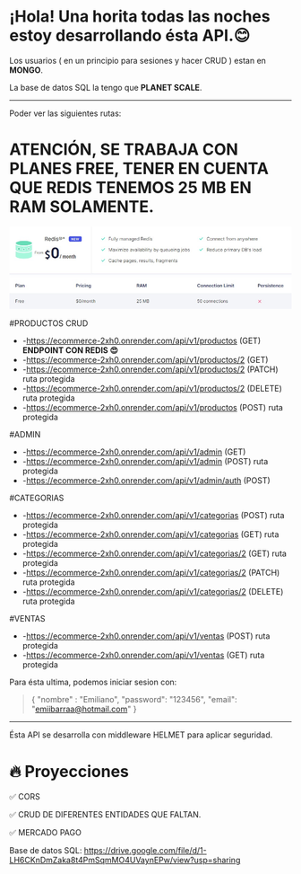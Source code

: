 # **¡Hola!** Una horita todas las noches estoy desarrollando ésta API.😊

Los usuarios ( en un principio para sesiones y hacer CRUD ) estan en **MONGO**. 

La base de datos SQL la tengo que **PLANET SCALE**.

- - - 
Poder ver las siguientes rutas:
 
 # ATENCIÓN, SE TRABAJA CON PLANES FREE, TENER EN CUENTA QUE REDIS TENEMOS 25 MB EN RAM SOLAMENTE.
 ![Image text](https://github.com/emiibarra6/ecommerce/blob/main/assetsReadme/redisPlan.jpg)

 #PRODUCTOS CRUD
- -https://ecommerce-2xh0.onrender.com/api/v1/productos (GET) **ENDPOINT CON REDIS 😍**
- -https://ecommerce-2xh0.onrender.com/api/v1/productos/2 (GET)
- -https://ecommerce-2xh0.onrender.com/api/v1/productos/2 (PATCH) ruta protegida
- -https://ecommerce-2xh0.onrender.com/api/v1/productos/2 (DELETE) ruta protegida
- -https://ecommerce-2xh0.onrender.com/api/v1/productos (POST) ruta protegida

#ADMIN
- -https://ecommerce-2xh0.onrender.com/api/v1/admin (GET)
- -https://ecommerce-2xh0.onrender.com/api/v1/admin (POST) ruta protegida 
- -https://ecommerce-2xh0.onrender.com/api/v1/admin/auth (POST)

#CATEGORIAS
- -https://ecommerce-2xh0.onrender.com/api/v1/categorias (POST) ruta protegida 
- -https://ecommerce-2xh0.onrender.com/api/v1/categorias (GET) ruta protegida 
- -https://ecommerce-2xh0.onrender.com/api/v1/categorias/2 (GET) ruta protegida 
- -https://ecommerce-2xh0.onrender.com/api/v1/categorias/2 (PATCH) ruta protegida 
- -https://ecommerce-2xh0.onrender.com/api/v1/categorias/2 (DELETE) ruta protegida 

#VENTAS
- -https://ecommerce-2xh0.onrender.com/api/v1/ventas (POST) ruta protegida 
- -https://ecommerce-2xh0.onrender.com/api/v1/ventas (GET) ruta protegida 

Para ésta ultima, podemos iniciar sesion con:

> {
    "nombre" : "Emiliano",
    "password": "123456",
    "email": "emiibarraa@hotmail.com"
}

- - - 

Ésta API se desarrolla con middleware HELMET para aplicar seguridad.

# 🔥 Proyecciones 

✅ CORS

✅ CRUD DE DIFERENTES ENTIDADES QUE FALTAN.

✅ MERCADO PAGO


Base de datos SQL: https://drive.google.com/file/d/1-LH6CKnDmZaka8t4PmSqmMO4UVaynEPw/view?usp=sharing

